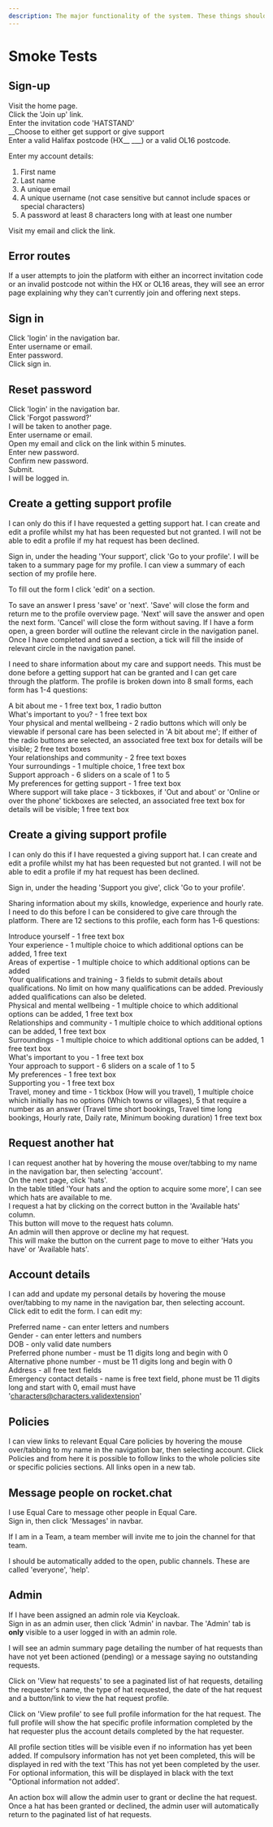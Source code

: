 ```yaml
---
description: The major functionality of the system. These things should never break.
---
```


# Smoke Tests

## **Sign-up**

Visit the home page.  
Click the 'Join up' link.  
Enter the invitation code 'HATSTAND'  
__Choose to either get support or give support  
Enter a valid Halifax postcode \(HX\_\_ \_\_\_\) or a valid OL16 postcode.

Enter my account details:  
1. First name  
2. Last name  
3. A unique email  
4. A unique username \(not case sensitive but cannot include spaces or special characters\)  
5. A password at least 8 characters long with at least one number

Visit my email and click the link.

## Error routes

If a user attempts to join the platform with either an incorrect invitation code or an invalid postcode not within the HX or OL16 areas, they will see an error page explaining why they can't currently join and offering next steps.

## **Sign in**

Click 'login' in the navigation bar.  
Enter username or email.  
Enter password.  
Click sign in.

## Reset password

Click 'login' in the navigation bar.  
Click 'Forgot password?'  
I will be taken to another page.  
Enter username or email.  
Open my email and click on the link within 5 minutes.  
Enter new password.  
Confirm new password.  
Submit.  
I will be logged in.

## **Create a getting support profile**

I can only do this if I have requested a getting support hat. I can create and edit a profile whilst my hat has been requested but not granted. I will not be able to edit a profile if my hat request has been declined.  
  
Sign in, under the heading 'Your support', click 'Go to your profile'. I will be taken to a summary page for my profile. I can view a summary of each section of my profile here.   
  
To fill out the form I click 'edit' on a section.   
  
To save an answer I press 'save' or 'next'. 'Save' will close the form and return me to the profile overview page. 'Next' will save the answer and open the next form. 'Cancel' will close the form without saving. If I have a form open, a green border will outline the relevant circle in the navigation panel. Once I have completed and saved a section, a tick will fill the inside of relevant circle in the navigation panel.  
  
I need to share information about my care and support needs. This must be done before a getting support hat can be granted and I can get care through the platform. The profile is broken down into 8 small forms, each form has 1-4 questions:  
  
A bit about me - 1 free text box, 1 radio button   
What's important to you? - 1 free text box  
Your physical and mental wellbeing - 2 radio buttons which will only be viewable if personal care has been selected in 'A bit about me'; If either of the radio buttons are selected, an associated free text box for details will be visible; 2 free text boxes  
Your relationships and community - 2 free text boxes  
Your surroundings - 1 multiple choice, 1 free text box  
Support approach - 6 sliders on a scale of 1 to 5  
My preferences for getting support - 1 free text box  
Where support will take place - 3 tickboxes, if 'Out and about' or 'Online or over the phone' tickboxes are selected, an associated free text box for details will be visible; 1 free text box  
  




## **Create a giving support profile**

I can only do this if I have requested a giving support hat. I can create and edit a profile whilst my hat has been requested but not granted. I will not be able to edit a profile if my hat request has been declined.

Sign in, under the heading 'Support you give', click 'Go to your profile'.  
  
Sharing information about my skills, knowledge, experience and hourly rate. I need to do this before I can be considered to give care through the platform. There are 12 sections to this profile, each form has 1-6 questions:  
  
Introduce yourself - 1 free text box  
Your experience - 1 multiple choice to which additional options can be added, 1 free text  
Areas of expertise - 1 multiple choice to which additional options can be added  
Your qualifications and training - 3 fields to submit details about qualifications. No limit on how many qualifications can be added. Previously added qualifications can also be deleted.  
Physical and mental wellbeing - 1 multiple choice to which additional options can be added, 1 free text box  
Relationships and community - 1 multiple choice to which additional options can be added, 1 free text box  
Surroundings - 1 multiple choice to which additional options can be added, 1 free text box  
What's important to you - 1 free text box  
Your approach to support - 6 sliders on a scale of 1 to 5  
My preferences - 1 free text box  
Supporting you - 1 free text box  
Travel, money and time - 1 tickbox \(How will you travel\), 1 multiple choice which initially has no options \(Which towns or villages\), 5 that require a number as an answer \(Travel time short bookings, Travel time long bookings, Hourly rate, Daily rate, Minimum booking duration\) 1 free text box  
  


## Request another hat

I can request another hat by hovering the mouse over/tabbing to my name in the navigation bar, then selecting 'account'.   
On the next page, click 'hats'.  
In the table titled 'Your hats and the option to acquire some more', I can see which hats are available to me.  
I request a hat by clicking on the correct button in the 'Available hats' column.  
This button will move to the request hats column.  
An admin will then approve or decline my hat request.  
This will make the button on the current page to move to either  'Hats you have' or 'Available hats'.  
  


## Account details

I can add and update my personal details by hovering the mouse over/tabbing to my name in the navigation bar, then selecting account.  
Click edit to edit the form. I can edit my:

Preferred name - can enter letters and numbers  
Gender - can enter letters and numbers  
DOB - only valid date numbers  
Preferred phone number - must be 11 digits long and begin with 0  
Alternative phone number - must be 11 digits long and begin with 0  
Address - all free text fields  
Emergency contact details - name is free text field, phone must be 11 digits long and start with 0, email must have 'characters@characters.validextension'

## Policies

I can view links to relevant Equal Care policies by hovering the mouse over/tabbing to my name in the navigation bar, then selecting account. Click Policies and from here it is possible to follow links to the whole policies site or specific policies sections. All links open in a new tab.

## **Message people on rocket.chat**

I use Equal Care to message other people in Equal Care.  
Sign in, then click 'Messages' in navbar.

If I am in a Team, a team member will invite me to join the channel for that team.

I should be automatically added to the open, public channels. These are called 'everyone', 'help'.

## Admin

If I have been assigned an admin role via Keycloak.   
Sign in as an admin user, then click 'Admin' in navbar. The 'Admin' tab is **only** visible to a user logged in with an admin role.

I will see an admin summary page detailing the number of hat requests than have not yet been actioned \(pending\) or a message saying no outstanding requests.

Click on 'View hat requests' to see a paginated list of hat requests, detailing the requester's name, the type of hat requested, the date of the hat request and a button/link to view the hat request profile.

Click on 'View profile' to see full profile information for the hat request. The full profile will show the hat specific profile information completed by the hat requester plus the account details completed by the hat requester.  
  
All profile section titles will be visible even if no information has yet been added. If compulsory information has not yet been completed, this will be displayed in red with the text 'This has not yet been completed by the user. For optional information, this will be displayed in black with the text "Optional information not added'.  
  
An action box will allow the admin user to grant or decline the hat request. Once a hat has been granted or declined, the admin user will automatically return to the paginated list of hat requests.  
  


